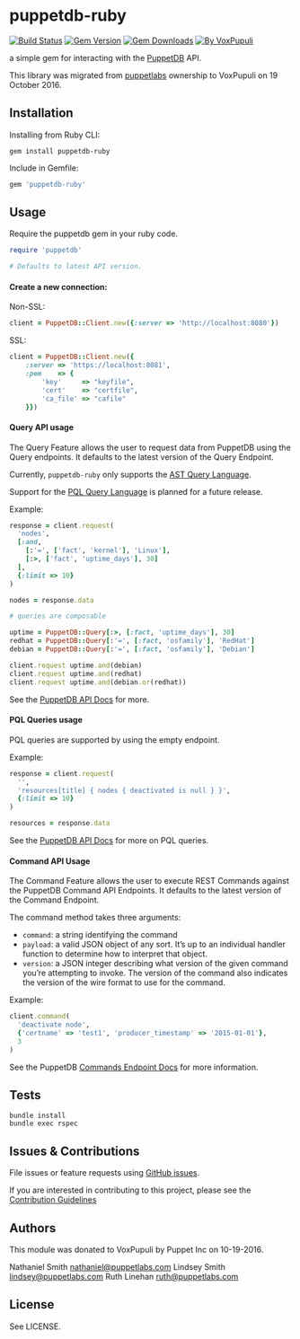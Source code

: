 # puppetdb-ruby

[![Build Status](https://img.shields.io/travis/voxpupuli/puppetdb-ruby.svg)](https://travis-ci.org/voxpupuli/puppetdb-ruby)
[![Gem Version](https://img.shields.io/gem/v/puppetdb-ruby.svg)](https://rubygems.org/gems/puppetdb-ruby)
[![Gem Downloads](https://img.shields.io/gem/dt/puppetdb-ruby.svg)](https://rubygems.org/gems/puppetdb-ruby)
[![By VoxPupuli](https://img.shields.io/badge/voxpupuli-%F0%9F%90%B1-orange.svg)](https://voxpupuli.org/)

a simple gem for interacting with the
[PuppetDB](https://github.com/puppetlabs/puppetdb) API.

This library was migrated from [puppetlabs](https://github.com/puppetlabs)
ownership to VoxPupuli on 19 October 2016.

## Installation

Installing from Ruby CLI:
```
gem install puppetdb-ruby
```

Include in Gemfile:
``` ruby
gem 'puppetdb-ruby'
```

## Usage

Require the puppetdb gem in your ruby code.

```ruby
require 'puppetdb'

# Defaults to latest API version.
```

#### Create a new connection:

Non-SSL:
``` ruby
client = PuppetDB::Client.new({:server => 'http://localhost:8080'})
```

SSL:
``` ruby
client = PuppetDB::Client.new({
    :server => 'https://localhost:8081',
    :pem    => {
        'key'     => "keyfile",
        'cert'    => "certfile",
        'ca_file' => "cafile"
    }})
```

#### Query API usage

The Query Feature allows the user to request data from PuppetDB using the Query endpoints. It defaults to the latest version of the Query Endpoint.

Currently, `puppetdb-ruby` only supports the [AST Query Language](https://docs.puppet.com/puppetdb/5.0/api/query/v4/ast.html).

Support for the [PQL Query Language](https://docs.puppet.com/puppetdb/5.0/api/query/tutorial-pql.html) is planned for a future release.

Example:
``` ruby
response = client.request(
  'nodes',
  [:and,
    [:'=', ['fact', 'kernel'], 'Linux'],
    [:>, ['fact', 'uptime_days'], 30]
  ],
  {:limit => 10}
)

nodes = response.data

# queries are composable

uptime = PuppetDB::Query[:>, [:fact, 'uptime_days'], 30]
redhat = PuppetDB::Query[:'=', [:fact, 'osfamily'], 'RedHat']
debian = PuppetDB::Query[:'=', [:fact, 'osfamily'], 'Debian']

client.request uptime.and(debian)
client.request uptime.and(redhat)
client.request uptime.and(debian.or(redhat))
```

See the [PuppetDB API Docs](https://docs.puppet.com/puppetdb/5.0/api/index.html) for more.


#### PQL Queries usage

PQL queries are supported by using the empty endpoint.

Example:
``` ruby
response = client.request(
  '',
  'resources[title] { nodes { deactivated is null } }',
  {:limit => 10}
)

resources = response.data
```

See the [PuppetDB API Docs](https://docs.puppet.com/puppetdb/5.0/api/query/v4/pql.html) for more on PQL queries.


#### Command API Usage

The Command Feature allows the user to execute REST Commands against the PuppetDB Command API Endpoints. It defaults to the latest version of the Command Endpoint.

The command method takes three arguments:

* `command`: a string identifying the command
* `payload`: a valid JSON object of any sort. It’s up to an individual handler function to determine how to interpret that object.
* `version`: a JSON integer describing what version of the given command you’re attempting to invoke. The version of the command also indicates the version of the wire format to use for the command.

Example:
``` ruby
client.command(
  'deactivate node',
  {'certname' => 'test1', 'producer_timestamp' => '2015-01-01'},
  3
)
```

See the PuppetDB [Commands Endpoint Docs](https://docs.puppet.com/puppetdb/5.0/api/command/v1/commands.html) for more information.

## Tests

```
bundle install
bundle exec rspec
```

## Issues & Contributions

File issues or feature requests using [GitHub
issues](https://github.com/voxpupuli/puppetdb-ruby/issues).

If you are interested in contributing to this project, please see the
[Contribution Guidelines](CONTRIBUTING.md)

## Authors

This module was donated to VoxPupuli by Puppet Inc on 10-19-2016.

Nathaniel Smith <nathaniel@puppetlabs.com>
Lindsey Smith <lindsey@puppetlabs.com>
Ruth Linehan <ruth@puppetlabs.com>

## License

See LICENSE.
